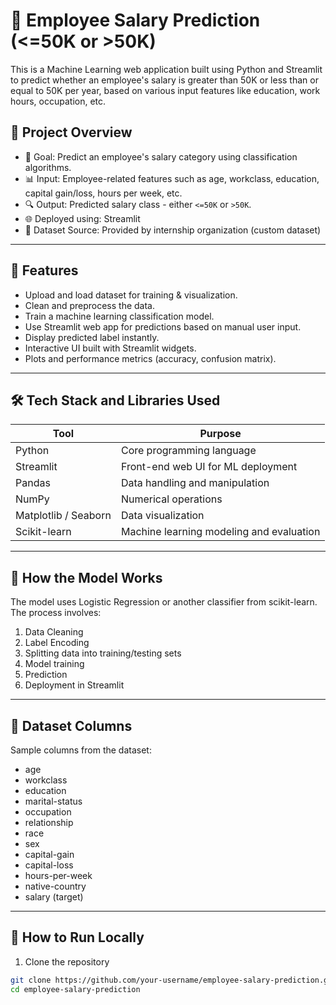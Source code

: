 # 🧠 Employee Salary Prediction (<=50K or >50K)

This is a Machine Learning web application built using Python and Streamlit to predict whether an employee's salary is greater than 50K or less than or equal to 50K per year, based on various input features like education, work hours, occupation, etc.

## 📌 Project Overview

- 🎯 Goal: Predict an employee's salary category using classification algorithms.
- 📊 Input: Employee-related features such as age, workclass, education, capital gain/loss, hours per week, etc.
- 🔍 Output: Predicted salary class - either `<=50K` or `>50K`.
- 🌐 Deployed using: Streamlit
- 📁 Dataset Source: Provided by internship organization (custom dataset)

---

## 🚀 Features

- Upload and load dataset for training & visualization.
- Clean and preprocess the data.
- Train a machine learning classification model.
- Use Streamlit web app for predictions based on manual user input.
- Display predicted label instantly.
- Interactive UI built with Streamlit widgets.
- Plots and performance metrics (accuracy, confusion matrix).

---

## 🛠️ Tech Stack and Libraries Used

| Tool | Purpose |
|------|---------|
| Python | Core programming language |
| Streamlit | Front-end web UI for ML deployment |
| Pandas | Data handling and manipulation |
| NumPy | Numerical operations |
| Matplotlib / Seaborn | Data visualization |
| Scikit-learn | Machine learning modeling and evaluation |

---

## 🧮 How the Model Works

The model uses Logistic Regression or another classifier from scikit-learn. The process involves:

1. Data Cleaning
2. Label Encoding
3. Splitting data into training/testing sets
4. Model training
5. Prediction
6. Deployment in Streamlit

---

## 🧾 Dataset Columns

Sample columns from the dataset:
- age
- workclass
- education
- marital-status
- occupation
- relationship
- race
- sex
- capital-gain
- capital-loss
- hours-per-week
- native-country
- salary (target)

---

## 🧪 How to Run Locally

1. Clone the repository
```bash
git clone https://github.com/your-username/employee-salary-prediction.git
cd employee-salary-prediction
